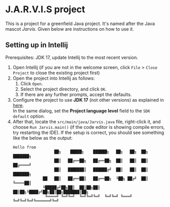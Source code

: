 # J.A.R.V.I.S project

This is a project for a greenfield Java project. It's named after the Java mascot _Jarvis_. Given below are instructions on how to use it.

## Setting up in Intellij

Prerequisites: JDK 17, update Intellij to the most recent version.

1. Open Intellij (if you are not in the welcome screen, click `File` > `Close Project` to close the existing project first)
1. Open the project into Intellij as follows:
   1. Click `Open`.
   1. Select the project directory, and click `OK`.
   1. If there are any further prompts, accept the defaults.
1. Configure the project to use **JDK 17** (not other versions) as explained in [here](https://www.jetbrains.com/help/idea/sdk.html#set-up-jdk).<br>
   In the same dialog, set the **Project language level** field to the `SDK default` option.
1. After that, locate the `src/main/java/Jarvis.java` file, right-click it, and choose `Run Jarvis.main()` (if the code editor is showing compile errors, try restarting the IDE). If the setup is correct, you should see something like the below as the output:
   ```
   Hello from
                     ██╗    █████╗    ██████╗   ██╗   ██╗  ██╗   ███████╗
                     ██║   ██╔══██╗   ██╔══██╗  ██║   ██║  ██║   ██╔════╝
                     ██║   ███████║   ██████╔╝  ██║   ██║  ██║   ███████╗
                ██   ██║   ██╔══██║   ██╔══██╗  ╚██╗ ██╔╝  ██║   ╚════██║
                ╚█████╔╝██╗██║  ██║██╗██║  ██║██╗╚████╔╝██╗██║██╗███████║██╗
                 ╚════╝ ╚═╝╚═╝  ╚═╝╚═╝╚═╝  ╚═╝╚═╝ ╚═══╝ ╚═╝╚═╝╚═╝╚══════╝╚═╝
   ```
